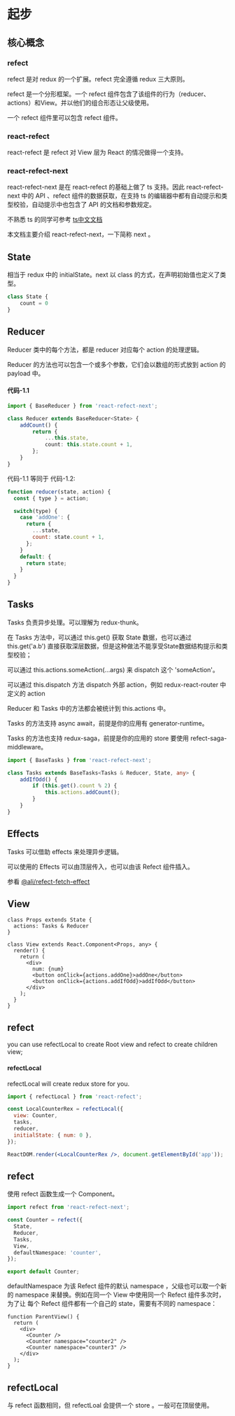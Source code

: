 # 起步

## 核心概念

### refect

refect 是对 redux 的一个扩展。refect 完全遵循 redux 三大原则。

refect 是一个分形框架。一个 refect 组件包含了该组件的行为（reducer、actions）和View。并以他们的组合形态让父级使用。

一个 refect 组件里可以包含 refect 组件。

### react-refect

react-refect 是 refect 对 View 层为 React 的情况做得一个支持。

### react-refect-next

react-refect-next 是在 react-refect 的基础上做了 ts 支持。因此 react-refect-next 中的 API 、refect 组件的数据获取，在支持 ts 的编辑器中都有自动提示和类型校验，自动提示中也包含了 API 的文档和参数规定。

不熟悉 ts 的同学可参考 [ts中文文档](https://www.tslang.cn/docs/handbook/basic-types.html)

本文档主要介绍 react-refect-next，一下简称 next 。

## State

相当于 redux 中的 initialState。next 以 class 的方式，在声明初始值也定义了类型。

```ts
class State {
    count = 0
}
```

## Reducer

Reducer 类中的每个方法，都是 reducer 对应每个 action 的处理逻辑。

Reducer 的方法也可以包含一个或多个参数，它们会以数组的形式放到 action 的 payload 中。

#### 代码-1.1

```ts
import { BaseReducer } from 'react-refect-next';

class Reducer extends BaseReducer<State> {
    addCount() {
        return {
            ...this.state,
            count: this.state.count + 1,
        };
    }
}
```

代码-1.1 等同于 代码-1.2:

```js
function reducer(state, action) {
  const { type } = action;

  switch(type) {
    case 'addOne': {
      return {
        ...state,
        count: state.count + 1,
      };
    }
    default: {
      return state;
    }
  }
}
```

## Tasks

Tasks 负责异步处理。可以理解为 redux-thunk。

在 Tasks 方法中，可以通过 this.get() 获取 State 数据，也可以通过this.get('a.b') 直接获取深层数据，但是这种做法不能享受State数据结构提示和类型校验；

可以通过 this.actions.someAction(...args) 来 dispatch 这个 'someAction'。

可以通过 this.dispatch 方法  dispatch 外部 action，例如 redux-react-router 中定义的 action

Reducer 和 Tasks 中的方法都会被统计到 this.actions 中。

Tasks 的方法支持 async await，前提是你的应用有 generator-runtime。

Tasks 的方法也支持 redux-saga，前提是你的应用的 store 要使用 refect-saga-middleware。

```ts
import { BaseTasks } from 'react-refect-next';

class Tasks extends BaseTasks<Tasks & Reducer, State, any> {
    addIfOdd() {
        if (this.get().count % 2) {
            this.actions.addCount();
        }
    }
}
```

## Effects

Tasks 可以借助 effects 来处理异步逻辑。

可以使用的 Effects 可以由顶层传入，也可以由该 Refect 组件插入。

参看 [@ali/refect-fetch-effect](http://gitlab.alibaba-inc.com/dt-npm/refect-fetch-effect)

## View

```tsx
class Props extends State {
  actions: Tasks & Reducer
}

class View extends React.Component<Props, any> {
  render() {
    return (
      <div>
        num: {num}
        <button onClick={actions.addOne}>addOne</button>
        <button onClick={actions.addIfOdd}>addIfOdd</button>
      </div>
    );
  }
}
```

## refect

you can use refectLocal to create Root view and refect to create children view;

#### refectLocal

refectLocal will create redux store for you.

```jsx
import { refectLocal } from 'react-refect';

const LocalCounterRex = refectLocal({
  view: Counter,
  tasks,
  reducer,
  initialState: { num: 0 },
});

ReactDOM.render(<LocalCounterRex />, document.getElementById('app'));
```

## refect

使用 refect 函数生成一个 Component。

```ts
import refect from 'react-refect-next';

const Counter = refect({
  State,
  Reducer,
  Tasks,
  View,
  defaultNamespace: 'counter',
});

export default Counter;

```

defaultNamespace 为该 Refect 组件的默认 namespace ，父级也可以取一个新的 namespace 来替换。例如在同一个 View 中使用同一个 Refect 组件多次时，为了让 每个 Refect 组件都有一个自己的 state，需要有不同的 namespace：

```tsx
function ParentView() {
  return (
    <div>
      <Counter />
      <Counter namespace="counter2" />
      <Counter namespace="counter3" />
    </div>
  );
}
```


## refectLocal

与 refect 函数相同，但 refectLoal 会提供一个 store 。一般可在顶层使用。

